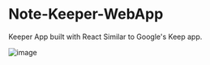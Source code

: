 # Note-Keeper-WebApp

Keeper App built with React
Similar to Google's Keep app.


![image](https://user-images.githubusercontent.com/96002691/220242725-9a3cdda1-4008-4362-998d-06b1d96fbdef.png)
